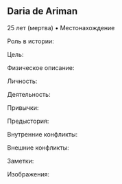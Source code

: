 ## Daria de Ariman

25 лет (мертва) • Местонахождение

Роль в истории:


Цель:


Физическое описание:


Личность:


Деятельность:


Привычки:


Предыстория:


Внутренние конфликты:


Внешние конфликты:


Заметки:


Изображения:

